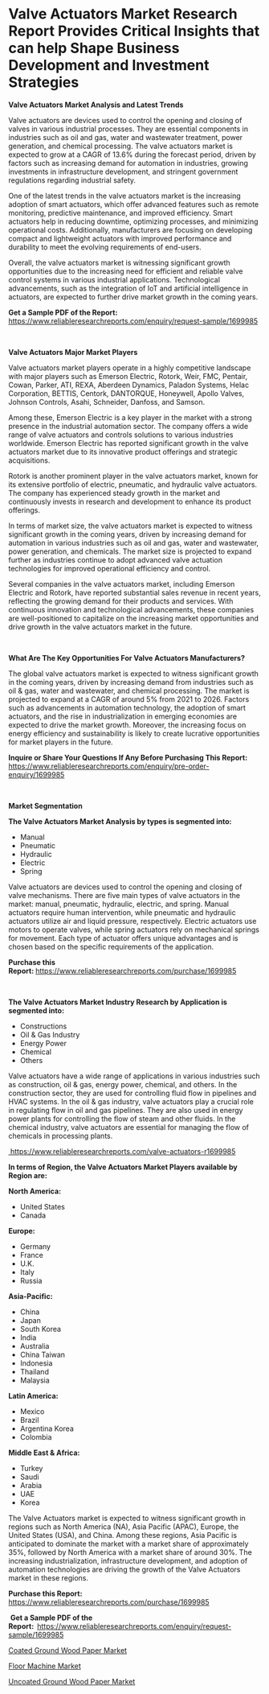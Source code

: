 <p><h1>Valve Actuators Market Research Report Provides Critical Insights that can help Shape Business Development and Investment Strategies</h1></p><p><strong>Valve Actuators Market Analysis and Latest Trends</strong></p>
<p><p>Valve actuators are devices used to control the opening and closing of valves in various industrial processes. They are essential components in industries such as oil and gas, water and wastewater treatment, power generation, and chemical processing. The valve actuators market is expected to grow at a CAGR of 13.6% during the forecast period, driven by factors such as increasing demand for automation in industries, growing investments in infrastructure development, and stringent government regulations regarding industrial safety.</p><p>One of the latest trends in the valve actuators market is the increasing adoption of smart actuators, which offer advanced features such as remote monitoring, predictive maintenance, and improved efficiency. Smart actuators help in reducing downtime, optimizing processes, and minimizing operational costs. Additionally, manufacturers are focusing on developing compact and lightweight actuators with improved performance and durability to meet the evolving requirements of end-users.</p><p>Overall, the valve actuators market is witnessing significant growth opportunities due to the increasing need for efficient and reliable valve control systems in various industrial applications. Technological advancements, such as the integration of IoT and artificial intelligence in actuators, are expected to further drive market growth in the coming years.</p></p>
<p><strong>Get a Sample PDF of the Report:&nbsp;</strong> <a href="https://www.reliableresearchreports.com/enquiry/request-sample/1699985">https://www.reliableresearchreports.com/enquiry/request-sample/1699985</a></p>
<p>&nbsp;</p>
<p><strong>Valve Actuators Major Market Players</strong></p>
<p><p>Valve actuators market players operate in a highly competitive landscape with major players such as Emerson Electric, Rotork, Weir, FMC, Pentair, Cowan, Parker, ATI, REXA, Aberdeen Dynamics, Paladon Systems, Helac Corporation, BETTIS, Centork, DANTORQUE, Honeywell, Apollo Valves, Johnson Controls, Asahi, Schneider, Danfoss, and Samson.</p><p>Among these, Emerson Electric is a key player in the market with a strong presence in the industrial automation sector. The company offers a wide range of valve actuators and controls solutions to various industries worldwide. Emerson Electric has reported significant growth in the valve actuators market due to its innovative product offerings and strategic acquisitions.</p><p>Rotork is another prominent player in the valve actuators market, known for its extensive portfolio of electric, pneumatic, and hydraulic valve actuators. The company has experienced steady growth in the market and continuously invests in research and development to enhance its product offerings.</p><p>In terms of market size, the valve actuators market is expected to witness significant growth in the coming years, driven by increasing demand for automation in various industries such as oil and gas, water and wastewater, power generation, and chemicals. The market size is projected to expand further as industries continue to adopt advanced valve actuation technologies for improved operational efficiency and control.</p><p>Several companies in the valve actuators market, including Emerson Electric and Rotork, have reported substantial sales revenue in recent years, reflecting the growing demand for their products and services. With continuous innovation and technological advancements, these companies are well-positioned to capitalize on the increasing market opportunities and drive growth in the valve actuators market in the future.</p></p>
<p>&nbsp;</p>
<p><strong>What Are The Key Opportunities For Valve Actuators Manufacturers?</strong></p>
<p><p>The global valve actuators market is expected to witness significant growth in the coming years, driven by increasing demand from industries such as oil & gas, water and wastewater, and chemical processing. The market is projected to expand at a CAGR of around 5% from 2021 to 2026. Factors such as advancements in automation technology, the adoption of smart actuators, and the rise in industrialization in emerging economies are expected to drive the market growth. Moreover, the increasing focus on energy efficiency and sustainability is likely to create lucrative opportunities for market players in the future.</p></p>
<p><strong>Inquire or Share Your Questions If Any Before Purchasing This Report:</strong> <a href="https://www.reliableresearchreports.com/enquiry/pre-order-enquiry/1699985">https://www.reliableresearchreports.com/enquiry/pre-order-enquiry/1699985</a></p>
<p>&nbsp;</p>
<p><strong>Market Segmentation</strong></p>
<p><strong>The Valve Actuators Market Analysis by types is segmented into:</strong></p>
<p><ul><li>Manual</li><li>Pneumatic</li><li>Hydraulic</li><li>Electric</li><li>Spring</li></ul></p>
<p><p>Valve actuators are devices used to control the opening and closing of valve mechanisms. There are five main types of valve actuators in the market: manual, pneumatic, hydraulic, electric, and spring. Manual actuators require human intervention, while pneumatic and hydraulic actuators utilize air and liquid pressure, respectively. Electric actuators use motors to operate valves, while spring actuators rely on mechanical springs for movement. Each type of actuator offers unique advantages and is chosen based on the specific requirements of the application.</p></p>
<p><strong>Purchase this Report:&nbsp;</strong><a href="https://www.reliableresearchreports.com/purchase/1699985">https://www.reliableresearchreports.com/purchase/1699985</a></p>
<p>&nbsp;</p>
<p><strong>The Valve Actuators Market Industry Research by Application is segmented into:</strong></p>
<p><ul><li>Constructions</li><li>Oil & Gas Industry</li><li>Energy Power</li><li>Chemical</li><li>Others</li></ul></p>
<p><p>Valve actuators have a wide range of applications in various industries such as construction, oil & gas, energy power, chemical, and others. In the construction sector, they are used for controlling fluid flow in pipelines and HVAC systems. In the oil & gas industry, valve actuators play a crucial role in regulating flow in oil and gas pipelines. They are also used in energy power plants for controlling the flow of steam and other fluids. In the chemical industry, valve actuators are essential for managing the flow of chemicals in processing plants.</p></p>
<p><a href="https://www.reliableresearchreports.com/valve-actuators-r1699985">&nbsp;https://www.reliableresearchreports.com/valve-actuators-r1699985</a></p>
<p><strong>In terms of Region, the Valve Actuators Market Players available by Region are:</strong></p>
<p>
    <p> <strong> North America: </strong>
        <ul>
            <li>United States</li>
            <li>Canada</li>
        </ul>
        </p> 
    <p> <strong> Europe: </strong>
        <ul>
            <li>Germany</li>
            <li>France</li>
            <li>U.K.</li>
            <li>Italy</li>
            <li>Russia</li>
        </ul>
        </p> 
    <p> <strong> Asia-Pacific: </strong>
        <ul>
            <li>China</li>
            <li>Japan</li>
            <li>South Korea</li>
            <li>India</li>
            <li>Australia</li>
            <li>China Taiwan</li>
            <li>Indonesia</li>
            <li>Thailand</li>
            <li>Malaysia</li>
        </ul>
        </p> 
    <p> <strong> Latin America: </strong>
        <ul>
            <li>Mexico</li>
            <li>Brazil</li>
            <li>Argentina Korea</li>
            <li>Colombia</li>
        </ul>
        </p> 
    <p> <strong> Middle East & Africa: </strong>
        <ul>
            <li>Turkey</li>
            <li>Saudi</li>
            <li>Arabia</li>
            <li>UAE</li>
            <li>Korea</li>
        </ul>
    </p>
    </p>
<p><p>The Valve Actuators market is expected to witness significant growth in regions such as North America (NA), Asia Pacific (APAC), Europe, the United States (USA), and China. Among these regions, Asia Pacific is anticipated to dominate the market with a market share of approximately 35%, followed by North America with a market share of around 30%. The increasing industrialization, infrastructure development, and adoption of automation technologies are driving the growth of the Valve Actuators market in these regions.</p></p>
<p><strong>Purchase this Report: </strong><a href="https://www.reliableresearchreports.com/purchase/1699985">https://www.reliableresearchreports.com/purchase/1699985</a></p>
<p>&nbsp;<strong>Get a Sample PDF of the Report:&nbsp;&nbsp;</strong><a href="https://www.reliableresearchreports.com/enquiry/request-sample/1699985">https://www.reliableresearchreports.com/enquiry/request-sample/1699985</a></p>
<p><strong></strong></p>
<p><p><a href="https://www.linkedin.com/pulse/coated-ground-wood-paper-market-size-reveals-best-marketing-t93fc?trackingId=0dp4QNBZCJdJqJx8r0MzVw%3D%3D">Coated Ground Wood Paper Market</a></p><p><a href="https://github.com/Sinjinluong3e0awx2m195k76/Market-Research-Report-List-2/blob/main/floor-machine-market.md">Floor Machine Market</a></p><p><a href="https://www.linkedin.com/pulse/uncoated-ground-wood-paper-market-outlook-industry-overview-2xdgc?trackingId=6lOP%2FCnk0Piyp8zXMzE38w%3D%3D">Uncoated Ground Wood Paper Market</a></p></p>